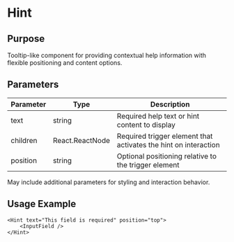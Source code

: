 # Hint

## Purpose

Tooltip-like component for providing contextual help information with flexible positioning and content options.

## Parameters

| Parameter | Type            | Description                                                     |
| --------- | --------------- | --------------------------------------------------------------- |
| text      | string          | Required help text or hint content to display                   |
| children  | React.ReactNode | Required trigger element that activates the hint on interaction |
| position  | string          | Optional positioning relative to the trigger element            |

May include additional parameters for styling and interaction behavior.

## Usage Example

```tsx
<Hint text="This field is required" position="top">
    <InputField />
</Hint>
```
